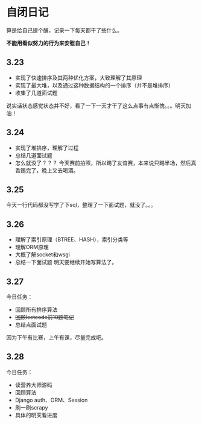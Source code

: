 # 自闭日记
算是给自己提个醒，记录一下每天都干了些什么。

**不能用看似努力的行为来安慰自己！**
## 3.23
* 实现了快速排序及其两种优化方案，大致理解了其原理
* 实现了最大堆，以及通过这种数据结构的一个排序（并不是堆排序）
* 收集了几道面试题

说实话状态感觉状态并不好，看了一下一天才干了这么点事有点惭愧。。。明天加油！
## 3.24
* 实现了堆排序，理解了过程
* 总结几道面试题
* 怎么就没了？？？
今天赛前拍照，所以踢了友谊赛，本来说只踢半场，然后真香踢完了，晚上又去喝酒。
## 3.25
今天一行代码都没写学了下sql，整理了一下面试题，就没了。。。
## 3.26
* 理解了索引原理（BTREE、HASH），索引分类等
* 理解ORM原理
* 大概了解socket和wsgi
* 总结一下面试题
明天要继续开始写算法了。
## 3.27
今日任务：
* 回顾所有排序算法
* ~~回顾leetcode前10题笔记~~
* 总结点面试题

因为下午有比赛，上午有课，尽量完成吧。
## 3.28
今日任务：
* 读营养大师源码
* 回顾算法
* Django auth、ORM、Session
* 刷一刷scrapy
* 具体的明天看进度